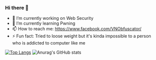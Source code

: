 ### Hi there 👋



- 🔭 I’m currently working on Web Security
- 🌱 I’m currently learning Pwning
- 📫 How to reach me: https://www.facebook.com/VNObfuscator/
- ⚡ Fun fact: Tried to loose weight but it's kinda impossible to a person who is addicted to computer like me


[![Top Langs](https://github-readme-stats.vercel.app/api/top-langs/?username=anuraghazra&layout=compact)](https://github.com/anuraghazra/github-readme-stats)
![Anurag's GitHub stats](https://github-readme-stats.vercel.app/api?username=cp04042k&show_icons=true&theme=merko)
